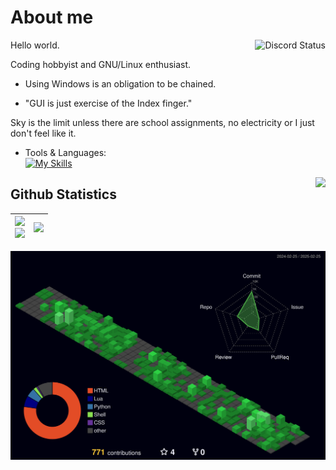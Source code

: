 # About me
<a href="https://discord.com/users/728604179186188368">
  <img align="right" src="https://lanyard.kyrie25.dev/api/728604179186188368?waveColor=810003&borderRadius=15px&gradient=7E37F9-B48EF7-E568C4&bg=333332&idleMessage=Probably%20doing%20homework%20or%20coding." alt="Discord Status">
</a>

Hello world.

Coding hobbyist and GNU/Linux enthusiast.

- Using Windows is an obligation to be chained. 

- "GUI is just exercise of the Index finger."

Sky is the limit unless there are school assignments, no electricity or I just don't feel like it.

- Tools & Languages:  
[![My Skills](https://skillicons.dev/icons?i=docker,mysql,linux,bash,neovim,git,py,md,&theme=dark)](https://skillicons.dev)

<img align='right' src="https://wakatime.com/badge/user/f541b965-608f-40b0-b814-f52e9138cf82.svg?style=for-the-badge">

## Github Statistics
<div align=center>

| <img src='https://github-readme-stats.vercel.app/api/?username=sidonthetroll&theme=aura&show_icons=true&rank_icon=percentile&hide_border=false&border_radius=5' width=450> <div style="page-break-after: always;"></div> <img src="https://github-readme-streak-stats-rerun.vercel.app?user=SidonTheTroll&theme=aura&border_radius=5" width=450> | <img src='https://github-readme-stats.vercel.app/api/top-langs/?username=sidonthetroll&theme=aura&hide_border=false&layout=pie&border_radius=5'> | 
|-|-|

</div>

![stats](./profile-3d-contrib/profile-night-green.svg)
